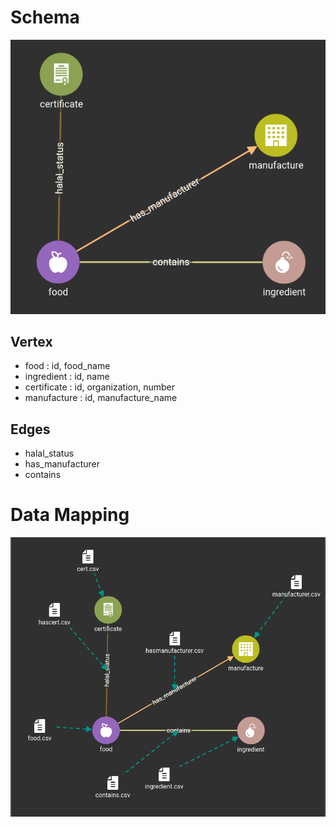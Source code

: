 # Schema
![Schema database](dataset/db.png)
## Vertex
* food : id, food_name
* ingredient : id, name
* certificate : id, organization, number
* manufacture : id, manufacture_name

## Edges
* halal_status
* has_manufacturer
* contains

# Data Mapping

![Schema database](dataset/map.png)
